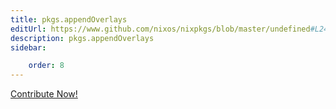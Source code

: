 ```yaml
---
title: pkgs.appendOverlays
editUrl: https://www.github.com/nixos/nixpkgs/blob/master/undefined#L249C22
description: pkgs.appendOverlays
sidebar:

    order: 8
---
```


<a href="https://www.github.com/nixos/nixpkgs/blob/master/undefined#L249C22">Contribute Now!</a>



